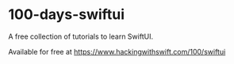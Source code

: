 # 100-days-swiftui
A free collection of tutorials to learn SwiftUI.

Available for free at
https://www.hackingwithswift.com/100/swiftui
